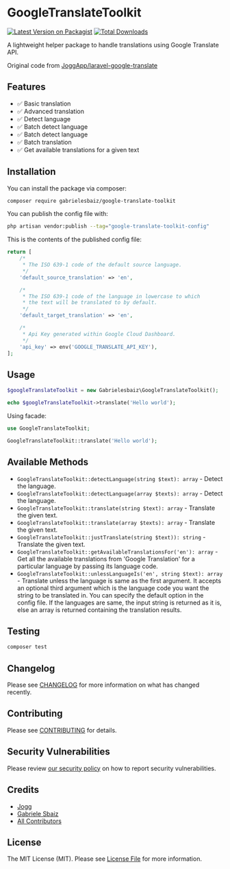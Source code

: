 # GoogleTranslateToolkit

[![Latest Version on Packagist](https://img.shields.io/packagist/v/gabrielesbaiz/google-translate-toolkit.svg?style=flat-square)](https://packagist.org/packages/gabrielesbaiz/google-translate-toolkit)
[![Total Downloads](https://img.shields.io/packagist/dt/gabrielesbaiz/google-translate-toolkit.svg?style=flat-square)](https://packagist.org/packages/gabrielesbaiz/google-translate-toolkit)

A lightweight helper package to handle translations using Google Translate API.

Original code from [JoggApp/laravel-google-translate](https://github.com/JoggApp/laravel-google-translate)

## Features

- ✅ Basic translation
- ✅ Advanced translation
- ✅ Detect language
- ✅ Batch detect language
- ✅ Batch detect language
- ✅ Batch translation
- ✅ Get available translations for a given text

## Installation

You can install the package via composer:

```bash
composer require gabrielesbaiz/google-translate-toolkit
```

You can publish the config file with:

```bash
php artisan vendor:publish --tag="google-translate-toolkit-config"
```

This is the contents of the published config file:

```php
return [
    /*
     * The ISO 639-1 code of the default source language.
     */
    'default_source_translation' => 'en',

    /*
     * The ISO 639-1 code of the language in lowercase to which
     * the text will be translated to by default.
     */
    'default_target_translation' => 'en',

    /*
     * Api Key generated within Google Cloud Dashboard.
     */
    'api_key' => env('GOOGLE_TRANSLATE_API_KEY'),
];
```

## Usage

```php
$googleTranslateToolkit = new Gabrielesbaiz\GoogleTranslateToolkit();

echo $googleTranslateToolkit->translate('Hello world');
```

Using facade:

```php
use GoogleTranslateToolkit;

GoogleTranslateToolkit::translate('Hello world');
```

## Available Methods
- `GoogleTranslateToolkit::detectLanguage(string $text): array` - Detect the language.
- `GoogleTranslateToolkit::detectLanguage(array $texts): array` - Detect the language.
- `GoogleTranslateToolkit::translate(string $text): array` - Translate the given text.
- `GoogleTranslateToolkit::translate(array $texts): array` - Translate the given text.
- `GoogleTranslateToolkit::justTranslate(string $text)): string` - Translate the given text.
- `GoogleTranslateToolkit::getAvailableTranslationsFor('en'): array` - Get all the available translations from 'Google Translation' for a particular language by passing its language code.
- `GoogleTranslateToolkit::unlessLanguageIs('en', string $text): array` - Translate unless the language is same as the first argument. It accepts an optional third argument which is the language code you want the string to be translated in. You can specify the default option in the config file. If the languages are same, the input string is returned as it is, else an array is returned containing the translation results.

## Testing

```bash
composer test
```

## Changelog

Please see [CHANGELOG](CHANGELOG.md) for more information on what has changed recently.

## Contributing

Please see [CONTRIBUTING](CONTRIBUTING.md) for details.

## Security Vulnerabilities

Please review [our security policy](../../security/policy) on how to report security vulnerabilities.

## Credits

- [Jogg](https://github.com/Jogg)
- [Gabriele Sbaiz](https://github.com/gabrielesbaiz)
- [All Contributors](../../contributors)

## License

The MIT License (MIT). Please see [License File](LICENSE.md) for more information.

